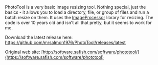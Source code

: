 PhotoTool is a very basic image resizing tool.  Nothing special, just the basics - it allows you to load a directory, file, or group of files and run a batch resize on them.  It uses the [ImageProcessor](http://imageprocessor.org/imageprocessor/) library for resizing.  The code is over 10 years old and isn't all that pretty, but it seems to work for me.

Download the latest release here: https://github.com/mrsalmon1976/PhotoTool/releases/latest

Original web site: [http://software.safish.com/software/phototool/](https://software.safish.com/software/phototool)


